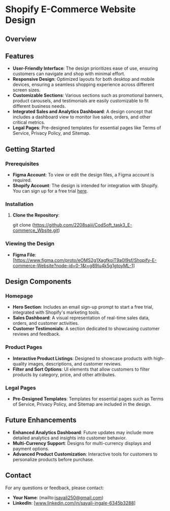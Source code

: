 # Shopify E-Commerce Website Design

## Overview

## Features

- **User-Friendly Interface**: The design prioritizes ease of use, ensuring customers can navigate and shop with minimal effort.
- **Responsive Design**: Optimized layouts for both desktop and mobile devices, ensuring a seamless shopping experience across different screen sizes.
- **Customizable Sections**: Various sections such as promotional banners, product carousels, and testimonials are easily customizable to fit different business needs.
- **Integrated Sales and Analytics Dashboard**: A design concept that includes a dashboard view to monitor live sales, orders, and other critical metrics.
- **Legal Pages**: Pre-designed templates for essential pages like Terms of Service, Privacy Policy, and Sitemap.

## Getting Started

### Prerequisites

- **Figma Account**: To view or edit the design files, a Figma account is required.
- **Shopify Account**: The design is intended for integration with Shopify. You can sign up for a free trial [here](https://www.shopify.com/).

### Installation

1. **Clone the Repository**:

   git clone (https://github.com/2208saiii/CodSoft_task3_E-commerce_Wbsite.git)
  
### Viewing the Design

- **Figma File**: [https://www.figma.com/proto/eOMS2g1XagfkoiT9a0I9sf/Shopify-E-commerce-Website?node-id=0-1&t=g89Iu4k5g1gtoyML-1]

## Design Components

### Homepage
- **Hero Section**: Includes an email sign-up prompt to start a free trial, integrated with Shopify's marketing tools.
- **Sales Dashboard**: A visual representation of real-time sales data, orders, and customer activities.
- **Customer Testimonials**: A section dedicated to showcasing customer reviews and feedback.

### Product Pages
- **Interactive Product Listings**: Designed to showcase products with high-quality images, descriptions, and customer reviews.
- **Filter and Sort Options**: UI elements that allow customers to filter products by category, price, and other attributes.

### Legal Pages
- **Pre-Designed Templates**: Templates for essential pages such as Terms of Service, Privacy Policy, and Sitemap are included in the design.

## Future Enhancements

- **Enhanced Analytics Dashboard**: Future updates may include more detailed analytics and insights into customer behavior.
- **Multi-Currency Support**: Designs for multi-currency displays and payment options.
- **Advanced Product Customization**: Interactive tools for customers to personalize products before purchase.

## Contact

For any questions or feedback, please contact:

- **Your Name**: (mailto:isayali250@gmail.com)
- **LinkedIn**: [www.linkedin.com/in/sayali-ingale-6345b3288]
